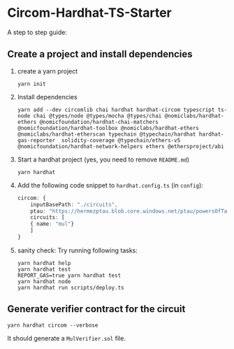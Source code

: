 # Circom-Hardhat-TS-Starter

A step to step guide:

## Create a project and install dependencies 
1. create a yarn project
    ```shell
    yarn init
    ```
2. Install dependencies
    ```shell
    yarn add --dev circomlib chai hardhat hardhat-circom typescript ts-node chai @types/node @types/mocha @types/chai @nomiclabs/hardhat-ethers @nomicfoundation/hardhat-chai-matchers @nomicfoundation/hardhat-toolbox @nomiclabs/hardhat-ethers  @nomiclabs/hardhat-etherscan typechain @typechain/hardhat hardhat-gas-reporter  solidity-coverage @typechain/ethers-v5 @nomicfoundation/hardhat-network-helpers ethers @ethersproject/abi
    ```
3. Start a hardhat project (yes, you need to remove `README.md`)
    ```shell
    yarn hardhat
    ```
4. Add the following code snippet to `hardhat.config.ts` (in `config`):
    ```typescript
    circom: {
        inputBasePath: "./circuits",
        ptau: "https://hermezptau.blob.core.windows.net/ptau/powersOfTau28_hez_final_15.ptau",
        circuits: [
        { name: "mul"}
        ]
    }
    ```
5. sanity check:
Try running following tasks:

    ```shell
    yarn hardhat help
    yarn hardhat test
    REPORT_GAS=true yarn hardhat test
    yarn hardhat node
    yarn hardhat run scripts/deploy.ts
    ```
## Generate verifier contract for the circuit
```shell
yarn hardhat circom --verbose
```
It should generate a `MulVerifier.sol` file.